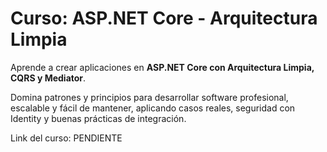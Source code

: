 # Curso: ASP.NET Core - Arquitectura Limpia

Aprende a crear aplicaciones en **ASP.NET Core con Arquitectura Limpia, CQRS y Mediator**.

Domina patrones y principios para desarrollar software profesional, escalable y fácil de mantener, aplicando casos reales, seguridad con Identity y buenas prácticas de integración.

Link del curso: PENDIENTE
